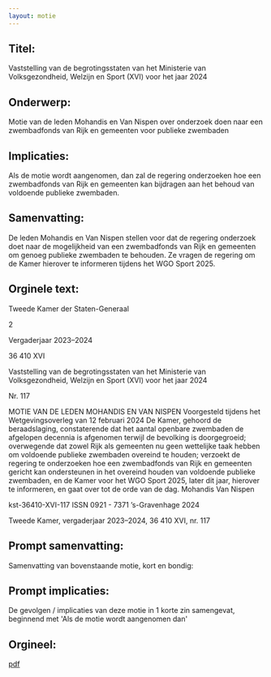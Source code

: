 ```yaml
---
layout: motie
---
```

## Titel:
Vaststelling van de begrotingsstaten van het Ministerie van Volksgezondheid, Welzijn en Sport (XVI) voor het jaar 2024
## Onderwerp:
Motie van de leden Mohandis en Van Nispen over onderzoek doen naar een zwembadfonds van Rijk en gemeenten voor publieke zwembaden 
## Implicaties:
Als de motie wordt aangenomen, dan zal de regering onderzoeken hoe een zwembadfonds van Rijk en gemeenten kan bijdragen aan het behoud van voldoende publieke zwembaden.
## Samenvatting:
De leden Mohandis en Van Nispen stellen voor dat de regering onderzoek doet naar de mogelijkheid van een zwembadfonds van Rijk en gemeenten om genoeg publieke zwembaden te behouden. Ze vragen de regering om de Kamer hierover te informeren tijdens het WGO Sport 2025.
## Orginele text:


Tweede Kamer der Staten-Generaal

2

Vergaderjaar 2023–2024

36 410 XVI

Vaststelling van de begrotingsstaten van het
Ministerie van Volksgezondheid, Welzijn en
Sport (XVI) voor het jaar 2024

Nr. 117

MOTIE VAN DE LEDEN MOHANDIS EN VAN NISPEN
Voorgesteld tijdens het Wetgevingsoverleg van 12 februari 2024
De Kamer,
gehoord de beraadslaging,
constaterende dat het aantal openbare zwembaden de afgelopen
decennia is afgenomen terwijl de bevolking is doorgegroeid;
overwegende dat zowel Rijk als gemeenten nu geen wettelijke taak
hebben om voldoende publieke zwembaden overeind te houden;
verzoekt de regering te onderzoeken hoe een zwembadfonds van Rijk en
gemeenten gericht kan ondersteunen in het overeind houden van
voldoende publieke zwembaden, en de Kamer voor het WGO Sport 2025,
later dit jaar, hierover te informeren,
en gaat over tot de orde van de dag.
Mohandis
Van Nispen

kst-36410-XVI-117
ISSN 0921 - 7371
’s-Gravenhage 2024

Tweede Kamer, vergaderjaar 2023–2024, 36 410 XVI, nr. 117


## Prompt samenvatting:
Samenvatting van bovenstaande motie, kort en bondig:


## Prompt implicaties:
De gevolgen / implicaties van deze motie in 1 korte zin samengevat, beginnend met 'Als de motie wordt aangenomen dan' 

## Orgineel:
[pdf](https://gegevensmagazijn.tweedekamer.nl/OData/v4/2.0/Document(8f41f138-fbfd-4c48-af44-95bb4b77e02a)/resource)
